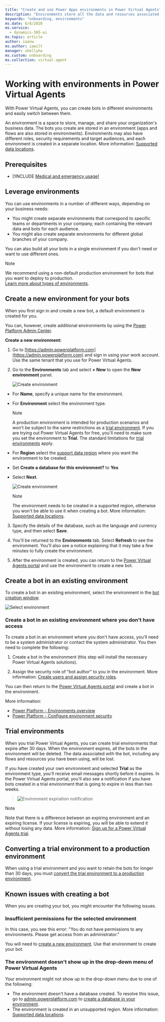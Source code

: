 ```yaml
---
title: "Create and use Power Apps environments in Power Virtual Agents"
description: "Environments store all the data and resources associated with the bots you create in Power Virtual Agents."
keywords: "onboarding, environments"
ms.date: 6/8/2020
ms.service:
  - dynamics-365-ai
ms.topic: article
author: iaanw
ms.author: iawilt
manager: shellyha
ms.custom: onboarding
ms.collection: virtual-agent
---
```

# Working with environments in Power Virtual Agents

With Power Virtual Agents, you can create bots in different environments and easily switch between them.

An environment is a space to store, manage, and share your organization's business data. The bots you create are stored in an environment (apps and flows are also stored in environments). Environments may also have different roles, security requirements and target audiences, and each environment is created in a separate location. More information: [Supported data locations](data-location.md).

## Prerequisites

- [!INCLUDE [Medical and emergency usage](includes/pva-usage-limitations.md)]


## Leverage environments

You can use environments in a number of different ways, depending on your business needs:

  - You might create separate environments that correspond to specific teams or departments in your company, each containing the relevant data and bots for each audience.
  - You might also create separate environments for different global branches of your company.

You can also build all your bots in a single environment if you don't need or want to use different ones.


>[!NOTE]
>We recommend using a non-default production environment for bots that you want to deploy to production.  
>[Learn more about types of environments](/power-platform/admin/environments-overview#types-of-environments).


## Create a new environment for your bots

When you first sign in and create a new bot, a default environment is created for you. 

You can, however, create additional environments by using the [Power Platform Admin Center](/power-platform/admin/create-environment).

**Create a new environment:**

1. Go to [https://admin.powerplatform.com](https://admin.powerplatform.com) and sign in using your work account. Use the same tenant that you use for Power Virtual Agents.

2. Go to the **Environments** tab and select **+ New** to open the **New environment** panel.

   ![Create environment](media/environments-create-1.png)
  
- For **Name**, specify a unique name for the environment.
- For **Environment** select the environment type. 
    > [!NOTE]
    > A production environment is intended for production scenarios and won't be subject to the same restrictions as a [trial environment](#trial-environments).
    > If you are trying out Power Virtual Agents for free, you'll need to make sure you set the environment to **Trial**. The standard limitations for [trial environments](#trial-environments) apply.
- For **Region** select the [support data region](data-location.md) where you want the environment to be created.
- Set **Create a database for this environment?** to **Yes**
- Select **Next**.
   
   ![Create environment](media/environments-create-2.png)
   
   > [!NOTE]
   > The environment needs to be created in a supported region, otherwise you won't be able to use it when creating a bot.
   > More information: [Supported data locations](https://go.microsoft.com/fwlink/?linkid=2106441).

3. Specify the details of the database, such as the language and currency type, and then select **Save**.

4. You'll be returned to the **Environments** tab. Select **Refresh** to see the environment. You'll also see a notice explaining that it may take a few minutes to fully create the environment.

5. After the environment is created, you can return to the [Power Virtual Agents portal](https://go.microsoft.com/fwlink/?linkid=2093067) and use the environment to create a new bot.

## Create a bot in an existing environment
To create a bot in an existing environment, select the environment in the [bot creation window](authoring-first-bot.md).

![Select environment](media/select_environment_onboarding.png)

### Create a bot in an existing environment where you don't have access

To create a bot in an environment where you don't have access, you'll need to be a system administrator or contact the system administrator. You then need to complete the following:

1. Create a bot in the environment (this step will install the necessary Power Virtual Agents solutions).

2. Assign the security role of "bot author" to you in the environment. More information: [Create users and assign security roles](/power-platform/admin/create-users-assign-online-security-roles#assign-a-security-role-to-a-user).

You can then return to the [Power Virtual Agents portal](https://powerva.microsoft.com) and create a bot in the environment.

More information:
- [Power Platform - Environments overview](/power-platform/admin/environments-overview)
- [Power Platform - Configure environment security](/power-platform/admin/database-security)

## Trial environments
When you trial Power Virtual Agents, you can create trial environments that expire after 30 days. When the environment expires, all the bots in the environment will be deleted. The data associated with the bot, including any flows and resources you have been using, will be lost.

If you have created your own environment and selected **Trial** as the environment type, you'll receive email messages shortly before it expires. In the Power Virtual Agents portal, you'll also see a notification if you have bots created in a trial environment that is going to expire in less than two weeks.

> ![Environment expiration notification](media/ennvironemnt_expiration_notification.png)

> [!NOTE]
> Note that there is a difference between an expiring environment and an expiring license. If your license is expiring, you will be able to extend it without losing any data. More information: [Sign up for a Power Virtual Agents trial](sign-up-individual.md#trial-expiration).

## Converting a trial environment to a production environment

When using a trial environment and you want to retain the bots for longer than 30 days, you must [convert the trial environment to a production environment](/power-platform/admin/trial-environments#convert-a-trial-environment-to-production).

## Known issues with creating a bot

When you are creating your bot, you might encounter the following issues.

### Insufficient permissions for the selected environment

In this case, you see this error: "You do not have permissions to any environments. Please get access from an administrator."

You will need to [create a new environment](environments-first-run-experience.md). Use that environment to create your bot.

### The environment doesn't show up in the drop-down menu of Power Virtual Agents

Your environment might not show up in the drop-down menu due to one of the following:
 - The environment doesn't have a database created. To resolve this issue, go to [admin.powerplatform.com](https://admin.powerplatform.com) to [create a database in your environment](/power-platform/admin/create-database).
 - The environment is created in an unsupported region. More information: [Supported data locations](data-location.md).

